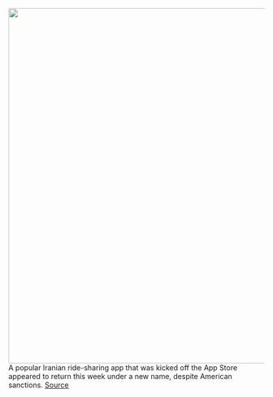 <img src='https://cdn.vox-cdn.com/thumbor/iv8mmTM0pdaax6bCdSTOEqEYlhw=/0x0:2040x1360/1200x800/filters:focal(857x517:1183x843)/cdn.vox-cdn.com/uploads/chorus_image/image/66209128/acastro_190530_1777_wwdc_2019_0003.0.0.jpg' width='700px' /><br/>
A popular Iranian ride-sharing app that was kicked off the App Store appeared to return this week under a new name, despite American sanctions.
<a href='https://www.theverge.com/2020/1/28/21112467/iran-ridesharing-app-us-sanctions-app-store'> Source <a/>